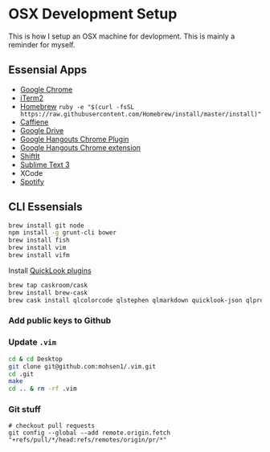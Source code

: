 # OSX Development Setup

This is how I setup an OSX machine for devlopment. This is mainly a reminder for myself.


## Essensial Apps
* [Google Chrome](https://www.google.com/intl/en_us/chrome/browser/)
* [iTerm2](www.iterm2.com/)
* [Homebrew](brew.sh) `ruby -e "$(curl -fsSL https://raw.githubusercontent.com/Homebrew/install/master/install)"`
* [Caffiene](http://lightheadsw.com/caffeine/)
* [Google Drive](https://tools.google.com/dlpage/drive/?hl=en)
* [Google Hangouts Chrome Plugin](https://www.google.com/tools/dlpage/hangoutplugin)
* [Google Hangouts Chrome extension](https://chrome.google.com/webstore/detail/hangouts/nckgahadagoaajjgafhacjanaoiihapd?utm_source=chrome-ntp-icon)
* [ShiftIt](https://code.google.com/p/shiftit/)
* [Sublime Text 3](http://www.sublimetext.com/3)
* XCode
* [Spotify](https://www.spotify.com/us/)

## CLI Essensials

```bash
brew install git node
npm install -g grunt-cli bower
brew install fish
brew install vim
brew install vifm
```
Install [QuickLook plugins](https://github.com/sindresorhus/quick-look-plugins)

``` bash
brew tap caskroom/cask
brew install brew-cask
brew cask install qlcolorcode qlstephen qlmarkdown quicklook-json qlprettypatch quicklook-csv betterzipql webp-quicklook suspicious-package
```

### Add public keys to Github

### Update `.vim`

```bash
cd & cd Desktop
git clone git@github.com:mohsen1/.vim.git
cd .git
make
cd .. & rm -rf .vim
```

### Git stuff

```
# checkout pull requests
git config --global --add remote.origin.fetch "+refs/pull/*/head:refs/remotes/origin/pr/*"
```
